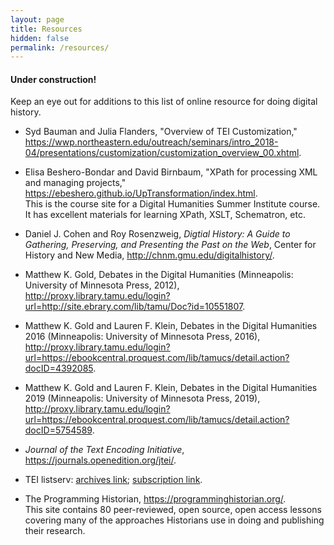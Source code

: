```yaml
---
layout: page
title: Resources
hidden: false
permalink: /resources/
---
```


#### Under construction! 

Keep an eye out for additions to this list of online resource for doing digital history.

* Syd Bauman and Julia Flanders, "Overview of TEI 
Customization," <https://wwp.northeastern.edu/outreach/seminars/intro_2018-04/presentations/customization/customization_overview_00.xhtml>. 

* Elisa Beshero-Bondar and David Birnbaum, "XPath for processing XML and managing 
projects,"  <https://ebeshero.github.io/UpTransformation/index.html>.  
This is the course site for a Digital Humanities Summer Institute course. It has 
excellent materials for learning XPath, XSLT, Schematron, etc.

* Daniel J. Cohen and Roy Rosenzweig, _Digtial History: A Guide to Gathering, Preserving, 
and Presenting the Past on the Web_, Center for History and New Media, <http://chnm.gmu.edu/digitalhistory/>.

* Matthew K. Gold, Debates in the Digital Humanities (Minneapolis: University of Minnesota Press, 
2012), <http://proxy.library.tamu.edu/login?url=http://site.ebrary.com/lib/tamu/Doc?id=10551807>.

* Matthew K. Gold and Lauren F. Klein, Debates in the Digital Humanities 2016 (Minneapolis: University of Minnesota Press, 
2016), <http://proxy.library.tamu.edu/login?url=https://ebookcentral.proquest.com/lib/tamucs/detail.action?docID=4392085>.

* Matthew K. Gold and Lauren F. Klein, Debates in the Digital Humanities 2019 (Minneapolis: University of Minnesota Press, 
2019), <http://proxy.library.tamu.edu/login?url=https://ebookcentral.proquest.com/lib/tamucs/detail.action?docID=5754589>.

* _Journal of the Text Encoding Initiative_, <https://journals.openedition.org/jtei/>.

* TEI listserv: [archives link](https://listserv.brown.edu/archives/tei-l.html); 
[subscription link](https://listserv.brown.edu/?SUBED1=TEI-L&A=1).

* The Programming Historian, <https://programminghistorian.org/>.  
This site contains 80 peer-reviewed, open source, open access lessons covering many of the approaches 
Historians use in doing and publishing their research.

